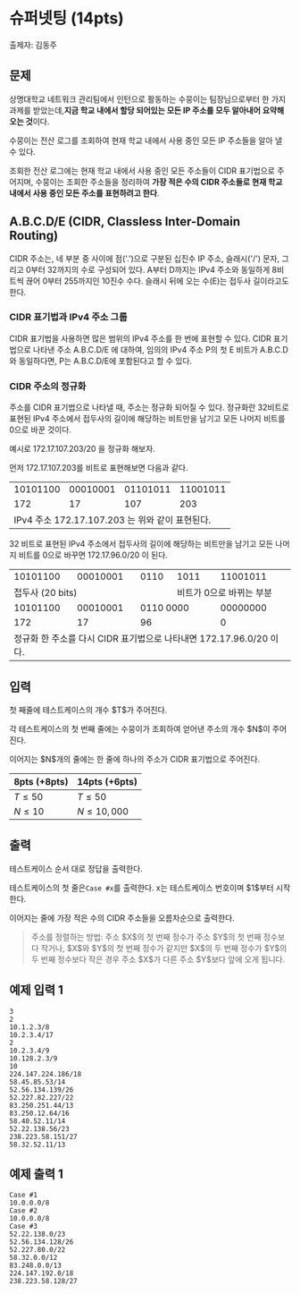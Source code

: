 # 슈퍼넷팅 (14pts)

출제자: 김동주

## 문제

상명대학교 네트워크 관리팀에서 인턴으로 활동하는 수뭉이는 팀장님으로부터 한 가지 과제를 받았는데,**지금 학교 내에서 할당 되어있는 모든 IP 주소를 모두 알아내어 요약해 오는 것**이다.

수뭉이는 전산 로그를 조회하여 현재 학교 내에서 사용 중인 모든 IP 주소들을 알아 낼 수 있다.

조회한 전산 로그에는 현재 학교 내에서 사용 중인 모든 주소들이 CIDR 표기법으로 주어지며, 수뭉이는 조회한 주소들을 정리하여 **가장 적은 수의 CIDR 주소들로 현재 학교 내에서 사용 중인 모든 주소를 표현하려고 한다**.

## A.B.C.D/E (CIDR, Classless Inter-Domain Routing)

CIDR 주소는, 네 부분 중 사이에 점('.')으로 구분된 십진수 IP 주소, 슬래시('/') 문자, 그리고 0부터 32까지의 수로 구성되어 있다. A부터 D까지는 IPv4 주소와 동일하게 8비트씩 끊어 0부터 255까지인 10진수 수다. 슬래시 뒤에 오는 수(E)는 접두사 길이라고도 한다.

### CIDR 표기법과 IPv4 주소 그룹

CIDR 표기법을 사용하면 많은 범위의 IPv4 주소를 한 번에 표현할 수 있다. CIDR 표기법으로 나타낸 주소 A.B.C.D/E 에 대하여, 임의의 IPv4 주소 P의 첫 E 비트가 A.B.C.D와 동일하다면, P는 A.B.C.D/E에 포함된다고 할 수 있다.

### CIDR 주소의 정규화

주소를 CIDR 표기법으로 나타낼 때, 주소는 정규화 되어질 수 있다. 정규화란 32비트로 표현된 IPv4 주소에서 접두사의 길이에 해당하는 비트만을 남기고 모든 나머지 비트를 0으로 바꾼 것이다.

예시로 172.17.107.203/20 을 정규화 해보자.

먼저 172.17.107.203를 비트로 표현해보면 다음과 같다.

<table>
    <tbody>
        <tr>
            <td>10101100</td>
            <td>00010001</td>
            <td>01101011</td>
            <td>11001011</td>
        </tr>
        <tr>
            <td>172</td>
            <td>17</td>
            <td>107</td>
            <td>203</td>
        </tr>
        <tr>
            <td colspan=4>IPv4 주소 172.17.107.203 는 위와 같이 표현된다.</td>
        </tr>
    </tbody>
</table>

32 비트로 표현된 IPv4 주소에서 접두사의 길이에 해당하는 비트만을 남기고 모든 나머지 비트를 0으로 바꾸면 172.17.96.0/20 이 된다.

<table>
    <tbody>
        <tr>
            <td>10101100</td>
            <td>00010001</td>
            <td>0110</td>
            <td>1011</td>
            <td>11001011</td>
        </tr>
        <tr>
            <td colspan=3>접두사 (20 bits)</td>
            <td colspan=2>비트가 0으로 바뀌는 부분</td>
        </tr>
        <tr>
            <td>10101100</td>
            <td>00010001</td>
            <td colspan=2>0110 0000 </td>
            <td>00000000</td>
        </tr>
        <tr>
            <td>172</td>
            <td>17</td>
            <td colspan=2>96</td>
            <td>0</td>
        </tr>
        <tr>
            <td colspan=5>
            정규화 한 주소를 다시 CIDR 표기법으로 나타내면 172.17.96.0/20 이다.</td>
        </tr>
    </tbody>
</table>

## 입력

<p>첫 째줄에 테스트케이스의 개수 $T$가 주어진다.</p><p>각 테스트케이스의 첫 번째 줄에는 수뭉이가 조회하여 얻어낸 주소의 개수 $N$이 주어진다.</p><p>이어지는 $N$개의 줄에는 한 줄에 하나의 주소가 CIDR 표기법으로 주어진다.</p>

| 8pts (+8pts) | 14pts (+6pts)   |
| ------------ | --------------- |
| $T \leq 50$  | $T \leq 50$     |
| $N \leq 10$  | $N \leq 10,000$ |

## 출력

<p>테스트케이스 순서 대로 정답을 출력한다.</p><p>테스트케이스의 첫 줄은<code>Case #x</code>를 출력한다. x는 테스트케이스 번호이며 $1$부터 시작한다.</p><p>이어지는 줄에 가장 적은 수의 CIDR 주소들을 오름차순으로 출력한다.</p><blockquote><p>주소를 정렬하는 방법: 주소 $X$의 첫 번째 정수가 주소 $Y$의 첫 번째 정수보다 작거나, $X$와 $Y$의 첫 번째 정수가 같지만 $X$의 두 번째 정수가 $Y$의 두 번째 정수보다 작은 경우 주소 $X$가 다른 주소 $Y$보다 앞에 오게 됩니다.</p></blockquote>

## 예제 입력 1

```
3
2
10.1.2.3/8
10.2.3.4/17
2
10.2.3.4/9
10.128.2.3/9
10
224.147.224.186/18
58.45.85.53/14
52.56.134.139/26
52.227.82.227/22
83.250.251.44/13
83.250.12.64/16
58.40.52.11/14
52.22.138.56/23
238.223.58.151/27
58.32.52.11/13

```

## 예제 출력 1

```
Case #1
10.0.0.0/8
Case #2
10.0.0.0/8
Case #3
52.22.138.0/23
52.56.134.128/26
52.227.80.0/22
58.32.0.0/12
83.248.0.0/13
224.147.192.0/18
238.223.58.128/27

```
